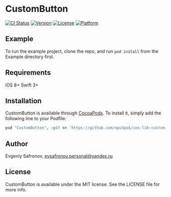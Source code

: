 # CustomButton

[![CI Status](http://img.shields.io/travis/npu3pak/CustomButton.svg?style=flat)](https://travis-ci.org/npu3pak/CustomButton)
[![Version](https://img.shields.io/cocoapods/v/CustomButton.svg?style=flat)](http://cocoapods.org/pods/CustomButton)
[![License](https://img.shields.io/cocoapods/l/CustomButton.svg?style=flat)](http://cocoapods.org/pods/CustomButton)
[![Platform](https://img.shields.io/cocoapods/p/CustomButton.svg?style=flat)](http://cocoapods.org/pods/CustomButton)

## Example

To run the example project, clone the repo, and run `pod install` from the Example directory first.

## Requirements

iOS 8+
Swift 3+

## Installation

CustomButton is available through [CocoaPods](http://cocoapods.org). To install
it, simply add the following line to your Podfile:

```ruby
pod "CustomButton", :git => 'https://github.com/npu3pak/ios-lib-custom-button.git' 
```

## Author

Evgeniy Safronov, evsafronov.personal@yandex.ru

## License

CustomButton is available under the MIT license. See the LICENSE file for more info.
